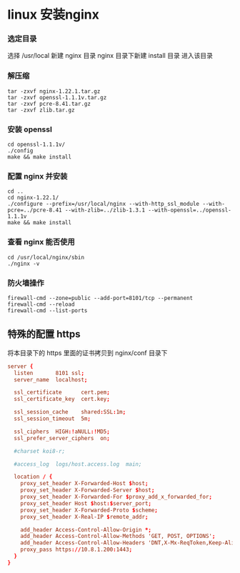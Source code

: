 # linux 安装nginx

### 选定目录
选择 /usr/local
新建 nginx 目录
nginx 目录下新建 install 目录
进入该目录

### 解压缩
```shell
tar -zxvf nginx-1.22.1.tar.gz
tar -zxvf openssl-1.1.1v.tar.gz
tar -zxvf pcre-8.41.tar.gz
tar -zxvf zlib.tar.gz
```

### 安装 openssl
```shell
cd openssl-1.1.1v/
./config
make && make install
```

### 配置 nginx 并安装
```shell
cd ..
cd nginx-1.22.1/
./configure --prefix=/usr/local/nginx --with-http_ssl_module --with-pcre=../pcre-8.41 --with-zlib=../zlib-1.3.1 --with-openssl=../openssl-1.1.1v
make && make install
```

### 查看 nginx 能否使用
```shell
cd /usr/local/nginx/sbin
./nginx -v
```

### 防火墙操作
```shell
firewall-cmd --zone=public --add-port=8101/tcp --permanent
firewall-cmd --reload
firewall-cmd --list-ports
```

## 特殊的配置 https
将本目录下的 https 里面的证书拷贝到 nginx/conf 目录下
```nginx.conf
server {
  listen       8101 ssl;
  server_name  localhost;

  ssl_certificate      cert.pem;
  ssl_certificate_key  cert.key;

  ssl_session_cache    shared:SSL:1m;
  ssl_session_timeout  5m;

  ssl_ciphers  HIGH:!aNULL:!MD5;
  ssl_prefer_server_ciphers  on;

  #charset koi8-r;

  #access_log  logs/host.access.log  main;

  location / {
    proxy_set_header X-Forwarded-Host $host;
    proxy_set_header X-Forwarded-Server $host;
    proxy_set_header X-Forwarded-For $proxy_add_x_forwarded_for;
    proxy_set_header Host $host:$server_port;
    proxy_set_header X-Forwarded-Proto $scheme;
    proxy_set_header X-Real-IP $remote_addr;

    add_header Access-Control-Allow-Origin *;
    add_header Access-Control-Allow-Methods 'GET, POST, OPTIONS';
    add_header Access-Control-Allow-Headers 'DNT,X-Mx-ReqToken,Keep-Alive,User-Agent,X-Requested-With,If-Modified-Since,Cache-Control,Content-Type,Authorization,userid,tpye';
    proxy_pass https://10.8.1.200:1443;
  }
}
```